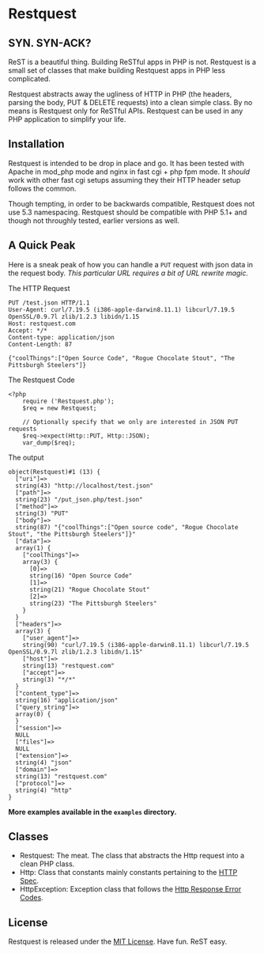 Restquest
=========

SYN. SYN-ACK?
-------------

ReST is a beautiful thing.  Building ReSTful apps in PHP is not.  Restquest is a small set of classes that make building Restquest apps in PHP less complicated.

Restquest abstracts away the ugliness of HTTP in PHP (the headers, parsing the body, PUT & DELETE requests) into a clean simple class.  By no means is Restquest only for ReSTful APIs.  Restquest can be used in any PHP application to simplify your life.

Installation
------------

Restquest is intended to be drop in place and go.  It has been tested with Apache in mod_php mode and nginx in fast cgi + php fpm mode.  It *should* work with other fast cgi setups assuming they their HTTP header setup follows the common.

Though tempting, in order to be backwards compatible, Restquest does not use 5.3 namespacing.  Restquest should be compatible with PHP 5.1+ and though not throughly tested, earlier versions as well.

A **Quick** Peak
----------------

Here is a sneak peak of how you can handle a `PUT` request with json data in the request body.  *This particular URL requires a bit of URL rewrite magic.*

The HTTP Request

    PUT /test.json HTTP/1.1
    User-Agent: curl/7.19.5 (i386-apple-darwin8.11.1) libcurl/7.19.5 OpenSSL/0.9.7l zlib/1.2.3 libidn/1.15
    Host: restquest.com
    Accept: */*
    Content-type: application/json
    Content-Length: 87
    
    {"coolThings":["Open Source Code", "Rogue Chocolate Stout", "The Pittsburgh Steelers"]}

The Restquest Code

    <?php
        require ('Restquest.php');
        $req = new Restquest;
        
        // Optionally specify that we only are interested in JSON PUT requests
        $req->expect(Http::PUT, Http::JSON);
        var_dump($req);

The output

    object(Restquest)#1 (13) {
      ["uri"]=>
      string(43) "http://localhost/test.json"
      ["path"]=>
      string(23) "/put_json.php/test.json"
      ["method"]=>
      string(3) "PUT"
      ["body"]=>
      string(87) "{"coolThings":["Open source code", "Rogue Chocolate Stout", "the Pittsburgh Steelers"]}"
      ["data"]=>
      array(1) {
        ["coolThings"]=>
        array(3) {
          [0]=>
          string(16) "Open Source Code"
          [1]=>
          string(21) "Rogue Chocolate Stout"
          [2]=>
          string(23) "The Pittsburgh Steelers"
        }
      }
      ["headers"]=>
      array(3) {
        ["user_agent"]=>
        string(90) "curl/7.19.5 (i386-apple-darwin8.11.1) libcurl/7.19.5 OpenSSL/0.9.7l zlib/1.2.3 libidn/1.15"
        ["host"]=>
        string(13) "restquest.com"
        ["accept"]=>
        string(3) "*/*"
      }
      ["content_type"]=>
      string(16) "application/json"
      ["query_string"]=>
      array(0) {
      }
      ["session"]=>
      NULL
      ["files"]=>
      NULL
      ["extension"]=>
      string(4) "json"
      ["domain"]=>
      string(13) "restquest.com"
      ["protocol"]=>
      string(4) "http"
    }

**More examples available in the `examples` directory.**

Classes
-------

 - Restquest: The meat. The class that abstracts the Http request into a clean PHP class.
 - Http: Class that constants mainly constants pertaining to the [HTTP Spec][1].
 - HttpException: Exception class that follows the [Http Response Error Codes][2].
 
License
-------

Restquest is released under the [MIT License][4].  Have fun.  ReST easy.
 
[1]: http://www.w3.org/Protocols/rfc2616/rfc2616.html
[2]: http://en.wikipedia.org/wiki/List_of_HTTP_status_codes#4xx_Client_Error
[3]: http://www.infoq.com/articles/rest-introduction
[4]: https://github.com/nategood/restquest
